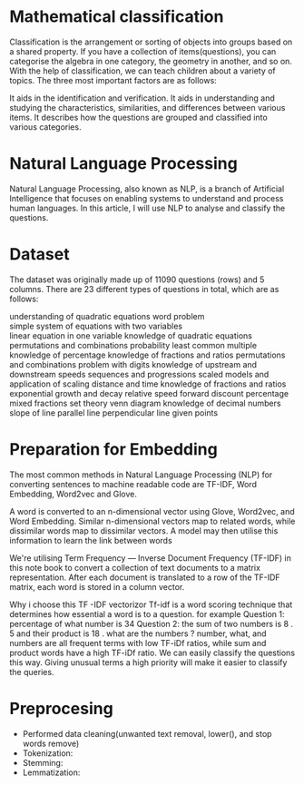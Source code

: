 # Mathematical classification
Classification is the arrangement or sorting of objects into groups based on a shared property. If you have a collection of items(questions), you can categorise the algebra in one category, the geometry in another, and so on.
With the help of classification, we can teach children about a variety of topics. The three most important factors are as follows:

It aids in the identification and verification.
It aids in understanding and studying the characteristics, similarities, and differences between various items.
It describes how the questions are grouped and classified into various categories.

# Natural Language Processing
Natural Language Processing, also known as NLP, is a branch of Artificial Intelligence that focuses on enabling systems to understand and process human languages. In this article, I will use NLP to analyse and classify the questions. 

# Dataset
The dataset was originally made up of 11090 questions (rows) and 5 columns.
There are 23 different types of questions in total, which are as follows: 
 
understanding of quadratic equations
word problem  
simple system of equations with two variables  
linear equation in one variable
knowledge of quadratic equations
permutations and combinations
probability
least common multiple
knowledge of percentage 
knowledge of fractions and ratios
permutations and combinations problem with digits
knowledge of upstream and downstream speeds
sequences and progressions
scaled models and application of scaling
distance and time
knowledge of fractions and ratios
exponential growth and decay
relative speed
forward discount percentage
mixed fractions
set theory venn diagram
knowledge of decimal numbers
slope of line  parallel line  perpendicular line  given points

# Preparation for Embedding 

The most common methods in Natural Language Processing (NLP) for converting sentences to machine readable code are TF-IDF, Word Embedding, Word2vec and Glove.

A word is converted to an n-dimensional vector using Glove, Word2vec, and Word Embedding. Similar n-dimensional vectors map to related words, while dissimilar words map to dissimilar vectors. 
A model may then utilise this information to learn the link between words

We're utilising Term Frequency — Inverse Document Frequency (TF-IDF) in this note book to convert a collection of text documents to a matrix representation. After each document is translated to a row of the TF-IDF matrix, each word is stored in a column vector.

Why i choose this TF -IDF vectorizor 
Tf-idf is a word scoring technique that determines how essential a word is to a question.
for example
Question 1: percentage  of what number is 34 
Question 2: the sum of two numbers is 8 . 5 and their product is 18 . what are the numbers ?
number, what, and numbers are all frequent terms with low TF-iDf ratios, while sum and product words have a high TF-iDf ratio.
We can easily classify the questions this way. Giving unusual terms a high priority will make it easier to classify the queries.

# Preprocesing
- Performed data cleaning(unwanted text removal, lower(), and stop words remove)
- Tokenization: 
- Stemming: 
- Lemmatization:




